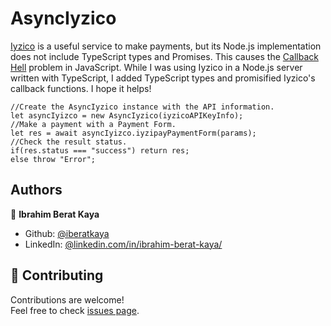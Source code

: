 # AsyncIyzico

[Iyzico](https://iyzico.com) is a useful service to make payments, but its Node.js implementation does not include TypeScript types and Promises. This causes the [Callback Hell](http://callbackhell.com/) problem in JavaScript. While I was using Iyzico in a Node.js server written with TypeScript, I added TypeScript types and promisified Iyzico's callback functions. I hope it helps!

```
//Create the AsyncIyzico instance with the API information.
let asyncIyizco = new AsyncIyzico(iyzicoAPIKeyInfo);
//Make a payment with a Payment Form.
let res = await asyncIyizco.iyzipayPaymentForm(params);
//Check the result status.
if(res.status === "success") return res;
else throw "Error";
```

## Authors

👤 **Ibrahim Berat Kaya**

- Github: [@iberatkaya](https://github.com/iberatkaya)
- LinkedIn: [@linkedin.com/in/ibrahim-berat-kaya/](https://linkedin.com/in/ibrahim-berat-kaya/)

## 🤝 Contributing

Contributions are welcome!<br />Feel free to check [issues page](https://github.com/iberatkaya/iyzico-node-types/issues).
